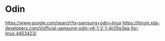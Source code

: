 # Odin
https://www.google.com/search?q=samsung+odin+linux https://forum.xda-developers.com/t/official-samsung-odin-v4-1-2-1-dc05e3ea-for-linux.4453423/
